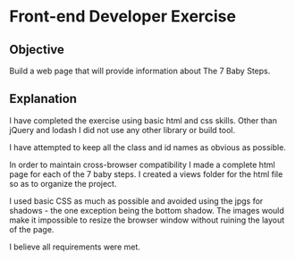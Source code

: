 Front-end Developer Exercise
============================

Objective
---------

Build a web page that will provide information about The 7 Baby Steps.

Explanation
------------

I have completed the exercise using basic html and css skills.  Other than jQuery and lodash I did not use any other library or build tool.

I have attempted to keep all the class and id names as obvious as possible.

In order to maintain cross-browser compatibility I made a complete html page for each of the 7 baby steps.  I created a views folder for the html file so as to organize the project.

I used basic CSS as much as possible and avoided using the jpgs for shadows - the one exception being the bottom shadow.  The images would make it impossible to resize the browser window without ruining the layout of the page.

I believe all requirements were met.










